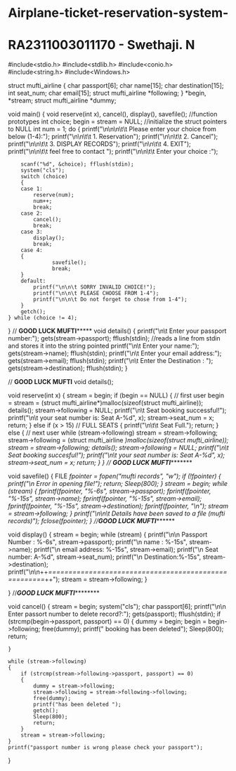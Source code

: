 # Airplane-ticket-reservation-system-
# RA2311003011170 - Swethaji. N


#include<stdio.h>
#include<stdlib.h>
#include<conio.h>
#include<string.h>
#include<Windows.h>


struct mufti_airline
{
	char passport[6];
	char name[15];
    char destination[15];
	int seat_num;
	char email[15];
	struct mufti_airline *following;
}
*begin, *stream;
struct mufti_airline *dummy;


void main()
{
	void reserve(int x), cancel(), display(), savefile();  //function prototypes
	int choice;
	begin = stream = NULL;  //initialize the struct pointers to NULL 
	int num = 1;
	do
	{
		printf("\n\n\n\t\t Please enter your choice from below (1-4):");
		printf("\n\n\t\t 1. Reservation");
		printf("\n\n\t\t 2. Cancel");
		printf("\n\n\t\t 3. DISPLAY RECORDS");
		printf("\n\n\t\t 4. EXIT");
		printf("\n\n\t\t feel free to contact ");
		printf("\n\n\t\t Enter your choice :");



		scanf("%d", &choice); fflush(stdin);
		system("cls");
		switch (choice)
		{
		case 1:
			reserve(num);
			num++;
			break;
		case 2:
			cancel();
			break;
		case 3:
			display();
			break;
		case 4:
		{
				  savefile();
				  break;
		}
		default:
			printf("\n\n\t SORRY INVALID CHOICE!");
			printf("\n\n\t PLEASE CHOOSE FROM 1-4");
			printf("\n\n\t Do not forget to chose from 1-4");
		}
		getch();
	} while (choice != 4);
}
// ************************GOOD LUCK MUFTI*****************************
void details()
{
	printf("\n\t Enter your passport number:");
	gets(stream->passport); fflush(stdin);   //reads a line from stdin and stores it into the string pointed
	printf("\n\t Enter your  name:");
	gets(stream->name); fflush(stdin);
	printf("\n\t Enter your email address:");
	gets(stream->email); fflush(stdin);
    printf("\n\t Enter the Destination : ");
    gets(stream->destination); fflush(stdin);
}


// ************************************GOOD LUCK MUFTI************************************
void details();

void reserve(int x)
{
	stream = begin;
	if (begin == NULL)
	{
		// first user
		begin = stream = (struct mufti_airline*)malloc(sizeof(struct mufti_airline));
		details();
		stream->following = NULL;
		printf("\n\t Seat booking successful!");
		printf("\n\t your seat number is: Seat A-%d", x);
		stream->seat_num = x;
		return;
	}
	else if (x > 15) // FULL SEATS
	{
		printf("\n\t\t Seat Full.");
		return;
	}
	else
	{
		// next user
		while (stream->following)
			stream = stream->following;
		stream->following = (struct mufti_airline *)malloc(sizeof(struct mufti_airline));
		stream = stream->following;
		details();
		stream->following = NULL;
		printf("\n\t Seat booking succesful!");
		printf("\n\t your seat number is: Seat A-%d", x);
		stream->seat_num = x;
		return;
	}
} 
// ************************GOOD LUCK MUFTI********************************


void savefile()
{
	FILE *fpointer = fopen("mufti records", "w");
	if (!fpointer)
	{
		printf("\n Error in opening file!");
		return;
		Sleep(800);
	}
	stream = begin;
	while (stream)
	{
		fprintf(fpointer, "%-6s", stream->passport);
		fprintf(fpointer, "%-15s", stream->name);
		fprintf(fpointer, "%-15s", stream->email);
        fprintf(fpointer, "%-15s", stream->destination);
        fprintf(fpointer, "\n");
		stream = stream->following;
	}
	printf("\n\n\t Details have been saved to a file (mufti records)");
	fclose(fpointer);
}
//********************************GOOD LUCK MUFTI***************************************

void display()
{
	stream = begin;
	while (stream)
	{
		printf("\n\n Passport Number : %-6s", stream->passport);
		printf("\n         name : %-15s", stream->name);
		printf("\n      email address: %-15s", stream->email);
		printf("\n      Seat number: A-%d", stream->seat_num);
        printf("\n     Destination:%-15s", stream->destination);
		printf("\n\n++*=====================================================*++");
		stream = stream->following;
	}

}
//*****************************GOOD LUCK MUFTI*************************************

void cancel()
{
	stream = begin;
	system("cls");
	char passport[6];
	printf("\n\n Enter passort number to delete record?:");
	gets(passport); fflush(stdin);
	if (strcmp(begin->passport, passport) == 0)
	{
		dummy = begin;
		begin = begin->following;
		free(dummy);
		printf(" booking has been deleted");
		Sleep(800);
		return;

	}

	while (stream->following)
	{
		if (strcmp(stream->following->passport, passport) == 0)
		{
			dummy = stream->following;
			stream->following = stream->following->following;
			free(dummy);
			printf("has been deleted ");
			getch();
			Sleep(800);
			return;
		}
		stream = stream->following;
	}
	printf("passport number is wrong please check your passport");

}
